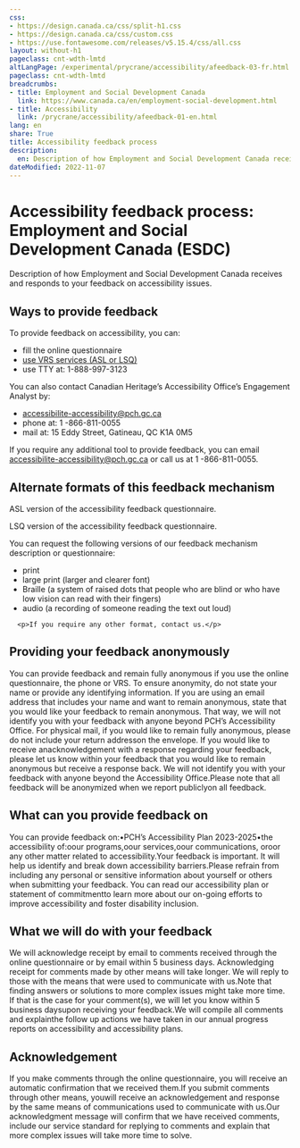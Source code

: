 ```yaml
---
css:
- https://design.canada.ca/css/split-h1.css
- https://design.canada.ca/css/custom.css
- https://use.fontawesome.com/releases/v5.15.4/css/all.css
layout: without-h1
pageclass: cnt-wdth-lmtd
altLangPage: /experimental/prycrane/accessibility/afeedback-03-fr.html
pageclass: cnt-wdth-lmtd
breadcrumbs:
- title: Employment and Social Development Canada
  link: https://www.canada.ca/en/employment-social-development.html
- title: Accessibility
  link: /prycrane/accessibility/afeedback-01-en.html  
lang: en
share: True
title: Accessibility feedback process
description: 
  en: Description of how Employment and Social Development Canada receives and responds to your feedback on accessibility issues. 
dateModified: 2022-11-07
---
```

<h1 property="name" id="wb-cont" dir="ltr"><span class="stacked"><span>Accessibility feedback process</span>: <span>Employment and Social Development Canada (ESDC)</span></span></h1>
<p>Description of how Employment and Social Development Canada receives and responds to your feedback on accessibility issues.</p>	

<h2>Ways to provide feedback</h2>
  
<p>To provide feedback on accessibility, you can:</p>
<ul class="fa-ul">
      <li>fill the online questionnaire</li>
      <li><span class="fa-li"><span class="fas fa-sign-language"></span></span><a href="https://srvcanadavrs.ca/en/">use VRS services (ASL or LSQ)</a></li>
      <li><span class="fa-li"><span class="fas fas fa-tty"></span></span>use TTY at: 1-888-997-3123</li>
</ul>  

  
  <p>You can also contact Canadian Heritage’s Accessibility Office’s Engagement Analyst by:</p>
  
  <ul class="fa-ul">
      <li><span class="fa-li"><span class="fas fa-envelope-square"></span></span><a href="mailto:accessibilite-accessibility@pch.gc.ca">accessibilite-accessibility@pch.gc.ca</a></li>
      <li><span class="fa-li"><span class="fas fa-phone"></span></span>phone at: 1 -866-811-0055</li>
      <li><span class="fa-li"><span class="fas fa-mailbox"></span></span>mail at: 15 Eddy Street, Gatineau, QC K1A 0M5</li>
</ul>  

  
  
<p>If you require any additional tool to provide feedback, you can email <a href="mailto:accessibilite-accessibility@pch.gc.ca">accessibilite-accessibility@pch.gc.ca</a> or call us at 1 -866-811-0055.</p>
  
  <h2>Alternate formats of this feedback mechanism</h2>
<p>ASL version of the accessibility feedback questionnaire.</p>
<p>LSQ version of the accessibility feedback questionnaire.</p>
<p>You can request the following versions of our feedback mechanism description or questionnaire:</p>
<ul>
  <li>print</li>
  <li>large print (larger and clearer font)</li>
  <li>Braille (a system of raised dots that people who are blind or who have low vision can read with their fingers)</li>
    <li>audio (a recording of someone reading the text out loud)</li>
      </ul>
      
      <p>If you require any other format, contact us.</p>
  
  <h2>Providing your feedback anonymously</h2>
  You can provide feedback and remain fully anonymous if you use the online questionnaire, the phone or VRS. To ensure anonymity, do not state your name or provide any identifying information. 
If you are using an email address that includes your name and want to remain anonymous, state that you would like your feedback to remain anonymous. That way, we will not identify you with your feedback with anyone beyond PCH’s Accessibility Office. For physical mail, if you would like to remain fully anonymous, please do not include your return addresson the envelope. If you would like to receive anacknowledgement with a response regarding your feedback, please let us know within your feedback that you would like to remain anonymous but receive a response back. We will not identify you with your feedback with anyone beyond the Accessibility Office.Please note that all feedback will be anonymized when we report publiclyon all feedback. 
  
  <h2>What can you provide feedback on</h2>
  
You can provide feedback on:•PCH’s Accessibility Plan 2023-2025•the accessibility of:oour programs,oour services,oour communications, oroor any other matter related to accessibility.Your feedback is important. It will help us identify and break down accessibility barriers.Please refrain from including any personal or sensitive information about yourself or others when submitting your feedback. You can read our accessibility plan or statement of commitmentto learn more about our on-going efforts to improve accessibility and foster disability inclusion.
  
  <h2>What we will do with your feedback</h2>
  We will acknowledge receipt by email to comments received through the online questionnaire or by email within 5 business days. 
Acknowledging receipt for comments made by other means will take longer. We will reply to those with the means that were used to communicate with us.Note that finding answers or solutions to more complex issues might take more time. If that is the case for your comment(s), we will let you know within 5 business daysupon receiving your feedback.We will compile all comments and explainthe follow up actions we have taken in our annual progress reports on accessibility and accessibility plans.
  
  <h2>Acknowledgement</h2>
 If you make comments through the online questionnaire, you will receive an automatic confirmation that we received them.If you submit comments through other means, youwill receive an acknowledgement and response by the same means of communications used to communicate with us.Our acknowledgment message will confirm that we have received comments, include our service standard for replying to comments and explain that more complex issues will take more time to solve.


